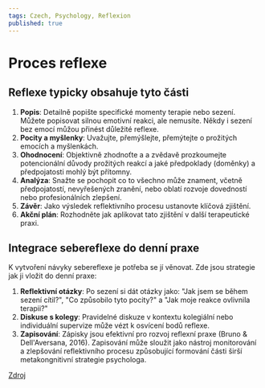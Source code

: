 ```yaml
---
tags: Czech, Psychology, Reflexion
published: true
---
```


# Proces reflexe

## Reflexe typicky obsahuje tyto části

1. **Popis**: Detailně popište specifické momenty terapie nebo sezení. Můžete popisovat silnou emotivní reakci, ale nemusíte. Někdy i sezení bez emocí můžou přinést důležité reflexe.
2. **Pocity a myšlenky**: Uvažujte, přemýšlejte, přemýtejte o prožitých emocích a myšlenkách.
3. **Ohodnocení**: Objektivně zhodnoťte a a zvědavě prozkoumejte potencionální důvody prožitých reakcí a jaké předpoklady (doměnky) a předpojatosti mohlý být přítomny.
4. **Analýza**: Snažte se pochopit co to všechno může znament, včetně předpojatostí, nevyřešených zranění, nebo oblatí rozvoje dovedností nebo profesionálních zlepšení.
5. **Závěr**: Jako výsledek reflektivního procesu ustanovte klíčová zjištění.
6. **Akční plán**: Rozhodněte jak aplikovat tato zjištění v další terapeutické praxi.

## Integrace sebereflexe do denní praxe

K vytvoření návyky sebereflexe je potřeba se jí věnovat. Zde jsou strategie jak ji vložit do denní praxe:

1. **Reflektivní otázky**: Po sezení si dát otázky jako: "Jak jsem se během sezení cítil?", "Co způsobilo tyto pocity?" a "Jak moje reakce ovlivnila terapii?"
2. **Diskuse s kolegy**: Pravidelné diskuze v kontextu kolegiální nebo individuální supervize může vézt k osvícení bodů reflexe.
3. **Zapisování**: Zápisky jsou efektivní pro rozvoj reflexní praxe (Bruno & Dell'Aversana, 2016). Zapisování může sloužit jako nástroj monitorování a zlepšování reflektivního procesu způsobující formování části širší metakongnitivní strategie psychologa.

[Zdroj](https://www.psychologytoday.com/us/blog/thinking-about-becoming-a-psychologist/202311/how-to-use-self-reflection-to-be-a-better)
